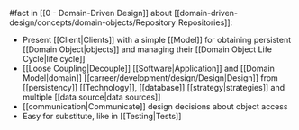 #fact in [[0 - Domain-Driven Design]] about [[domain-driven-design/concepts/domain-objects/Repository|Repositories]]:

- Present [[Client|Clients]] with a simple [[Model]] for obtaining persistent [[Domain Object|objects]] and managing their [[Domain Object Life Cycle|life cycle]]
- [[Loose Coupling|Decouple]] [[Software|Application]] and [[Domain Model|domain]] [[carreer/development/design/Design|Design]] from [[persistency]] [[Technology]], [[database]] [[strategy|strategies]] and multiple [[data source|data sources]]
- [[communication|Communicate]] design decisions about object access
- Easy for substitute, like in [[Testing|Tests]]
